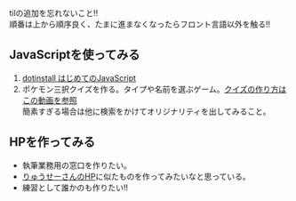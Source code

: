 tilの追加を忘れないこと!!  
順番は上から順序良く、たまに進まなくなったらフロント言語以外を触る!!

## JavaScriptを使ってみる
1. [dotinstall はじめてのJavaScript](https://dotinstall.com/lessons/basic_javascript_v6)
1. ポケモン三択クイズを作る。タイプや名前を選ぶゲーム。[クイズの作り方はこの動画を参照](https://dotinstall.com/lessons/quiz_js_v4)  
   簡素すぎる場合は他に検索をかけてオリジナリティを出してみること。

## HPを作ってみる
- 執筆業務用の窓口を作りたい。
- [りゅうせーさんのHP](https://ryuuseee.com)に似たものを作ってみたいなと思っている。
- 練習として誰かのも作りたい!!
